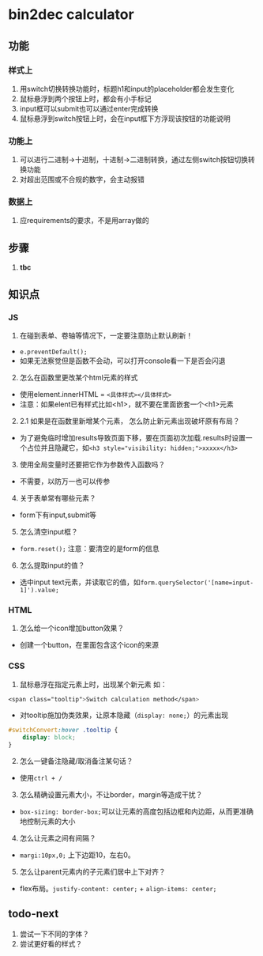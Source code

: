 # bin2dec calculator

## 功能
### 样式上
1. 用switch切换转换功能时，标题h1和input的placeholder都会发生变化
2. 鼠标悬浮到两个按钮上时，都会有小手标记
3. input框可以submit也可以通过enter完成转换
4. 鼠标悬浮到switch按钮上时，会在input框下方浮现该按钮的功能说明

### 功能上
1. 可以进行二进制→十进制，十进制→二进制转换，通过左侧switch按钮切换转换功能
2. 对超出范围或不合规的数字，会主动报错

### 数据上
1. 应requirements的要求，不是用array做的

## 步骤
1. **tbc**

## 知识点
### JS
1. 在碰到表单、卷轴等情况下，一定要注意防止默认刷新！
- `e.preventDefault(); `
- 如果无法察觉但是函数不会动，可以打开console看一下是否会闪退

2. 怎么在函数里更改某个html元素的样式
- 使用element.innerHTML =  `<具体样式></具体样式>`
- 注意：如果elent已有样式比如\<h1>，就不要在里面嵌套一个\<h1>元素

2. 2.1 如果是在函数里新增某个元素， 怎么防止新元素出现破坏原有布局？
- 为了避免临时增加results导致页面下移，要在页面初次加载.results时设置一个占位并且隐藏它，如`<h3 style="visibility: hidden;">xxxxx</h3>`

3. 使用全局变量时还要把它作为参数传入函数吗？
- 不需要，以防万一也可以传参

4. 关于表单常有哪些元素？
- form下有input,submit等

5. 怎么清空input框？
- `form.reset();` 注意：要清空的是form的信息

6. 怎么提取input的值？
- 选中input text元素，并读取它的值，如`form.querySelector('[name=input-1]').value;`



### HTML
1. 怎么给一个icon增加button效果？
- 创建一个button，在里面包含这个icon的来源

### CSS
1. 鼠标悬浮在指定元素上时，出现某个新元素
如：
```css
<span class="tooltip">Switch calculation method</span>
```
- 对tooltip施加伪类效果，让原本隐藏（`display: none;`）的元素出现
```css
#switchConvert:hover .tooltip {
    display: block;
}
```
    
2. 怎么一键备注隐藏/取消备注某句话？
- 使用`ctrl + /`

3. 怎么精确设置元素大小，不让border，margin等造成干扰？
- `box-sizing: border-box;`可以让元素的高度包括边框和内边距，从而更准确地控制元素的大小

4. 怎么让元素之间有间隔？
- `margi:10px,0;` 上下边距10，左右0。

5. 怎么让parent元素内的子元素们居中上下对齐？
- flex布局。`justify-content: center;` + `align-items: center;`

## todo-next
1. 尝试一下不同的字体？
2. 尝试更好看的样式？